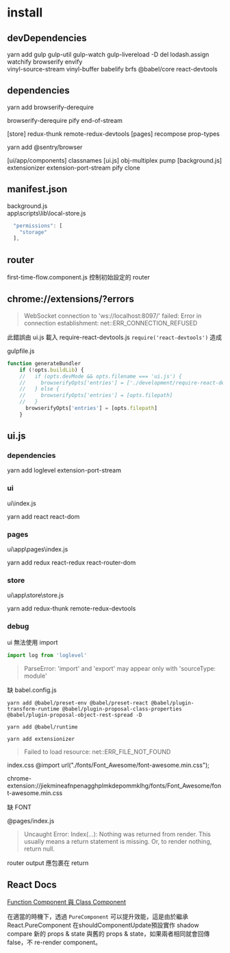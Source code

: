 # install

## devDependencies

yarn add gulp gulp-util gulp-watch gulp-livereload -D
del lodash.assign watchify browserify envify  
vinyl-source-stream vinyl-buffer
babelify brfs
@babel/core
react-devtools

## dependencies

yarn add browserify-derequire

browserify-derequire
pify end-of-stream

[store] redux-thunk remote-redux-devtools
[pages] recompose prop-types

yarn add @sentry/browser

[ui/app/components] classnames
[ui.js] obj-multiplex pump
[background.js] extensionizer extension-port-stream pify clone

## manifest.json

background.js  
app\scripts\lib\local-store.js  

```js
  "permissions": [
    "storage"
  ],
```

## router

first-time-flow.component.js 控制初始設定的 router

## chrome://extensions/?errors

> WebSocket connection to 'ws://localhost:8097/' failed: Error in connection establishment: net::ERR_CONNECTION_REFUSED

此錯誤由 ui.js 載入 require-react-devtools.js  `require('react-devtools')` 造成

gulpfile.js

```js
function generateBundler
    if (!opts.buildLib) {
    //   if (opts.devMode && opts.filename === 'ui.js') {
    //     browserifyOpts['entries'] = ['./development/require-react-devtools.js', opts.filepath]
    //   } else {
    //     browserifyOpts['entries'] = [opts.filepath]
    //   }
      browserifyOpts['entries'] = [opts.filepath] 
    }
````

## ui.js

### dependencies

yarn add loglevel
extension-port-stream

### ui

ui\index.js

yarn add react react-dom

### pages

ui\app\pages\index.js

yarn add redux react-redux react-router-dom

### store

ui\app\store\store.js

yarn add redux-thunk remote-redux-devtools 

### debug

ui 無法使用 import

```js
import log from 'loglevel'
```

> ParseError: 'import' and 'export' may appear only with 'sourceType: module'

缺 babel.config.js

`yarn add @babel/preset-env @babel/preset-react @babel/plugin-transform-runtime @babel/plugin-proposal-class-properties @babel/plugin-proposal-object-rest-spread -D`

`yarn add @babel/runtime`

`yarn add extensionizer`

> Failed to load resource: net::ERR_FILE_NOT_FOUND

index.css @import url("./fonts/Font_Awesome/font-awesome.min.css");

chrome-extension://jiekmineafnpenagghplmkdepommklhg/fonts/Font_Awesome/font-awesome.min.css

缺 FONT

@pages/index.js

> Uncaught Error: Index(...): Nothing was returned from render. This usually means a return statement is missing. Or, to render nothing, return null.

router output 應包裹在 return

## React Docs

[Function Component 與 Class Component](https://zh-hant.reactjs.org/docs/components-and-props.html)

在適當的時機下，透過 `PureComponent` 可以提升效能，這是由於繼承 React.PureComponent 在shouldComponentUpdate預設實作 shadow compare 新的 props & state 與舊的 props & state，如果兩者相同就會回傳 false，不 re-render component。
  